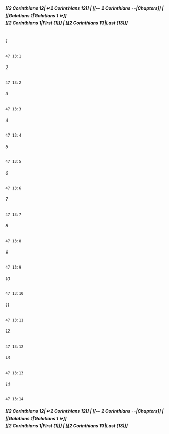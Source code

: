 
##### **[[2 Corinthians 12|⏪ 2 Corinthians 12]] | [[-- 2 Corinthians --|Chapters]] | [[Galatians 1|Galatians 1 ⏩]]**<br>**[[2 Corinthians 1|First (1)]] | [[2 Corinthians 13|Last (13)]]**<br><br>

###### 1
``` verse
47 13:1
```
###### 2
``` verse
47 13:2
```
###### 3
``` verse
47 13:3
```
###### 4
``` verse
47 13:4
```
###### 5
``` verse
47 13:5
```
###### 6
``` verse
47 13:6
```
###### 7
``` verse
47 13:7
```
###### 8
``` verse
47 13:8
```
###### 9
``` verse
47 13:9
```
###### 10
``` verse
47 13:10
```
###### 11
``` verse
47 13:11
```
###### 12
``` verse
47 13:12
```
###### 13
``` verse
47 13:13
```
###### 14
``` verse
47 13:14
```

##### **[[2 Corinthians 12|⏪ 2 Corinthians 12]] | [[-- 2 Corinthians --|Chapters]] | [[Galatians 1|Galatians 1 ⏩]]**<br>**[[2 Corinthians 1|First (1)]] | [[2 Corinthians 13|Last (13)]]**
